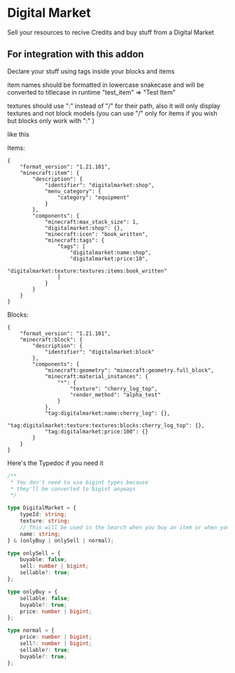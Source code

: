 # Digital Market

Sell your resources to recive Credits and buy stuff from a Digital Market

## For integration with this addon

Declare your stuff using tags inside your blocks and items

item names should be formatted in lowercase snakecase and will be converted to titlecase in runtime
"test_item" => "Test Item"

textures should use ":" instead of "/" for their path, also it will only display textures and not block models
(you can use "/" only for items if you wish but blocks only work with ":" )

like this

Items:

```jsonc
{
    "format_version": "1.21.101",
    "minecraft:item": {
        "description": {
            "identifier": "digitalmarket:shop",
            "menu_category": {
                "category": "equipment"
            }
        },
        "components": {
            "minecraft:max_stack_size": 1,
            "digitalmarket:shop": {},
            "minecraft:icon": "book_written",
            "minecraft:tags": {
                "tags": [
                    "digitalmarket:name:shop",
                    "digitalmarket:price:10",
                    "digitalmarket:texture:textures:items:book_written"
                ]
            }
        }
    }
}
```

Blocks:

```jsonc
{
    "format_version": "1.21.101",
    "minecraft:block": {
        "description": {
            "identifier": "digitalmarket:block"
        },
        "components": {
            "minecraft:geometry": "minecraft:geometry.full_block",
            "minecraft:material_instances": {
                "*": {
                    "texture": "cherry_log_top",
                    "render_method": "alpha_test"
                }
            },
            "tag:digitalmarket:name:cherry_log": {},
            "tag:digitalmarket:texture:textures:blocks:cherry_log_top": {},
            "tag:digitalmarket:price:100": {}
        }
    }
}
```

Here's the Typedoc if you need it

```ts
/**
 * You don't need to use bigint types because
 * they'll be converted to bigint anyways
 */

type DigitalMarket = {
    typeId: string;
    texture: string;
    // This will be used in the Search when you buy an item or when you sell an item
    name: string;
} & (onlyBuy | onlySell | normal);

type onlySell = {
    buyable: false;
    sell: number | bigint;
    sellable?: true;
};

type onlyBuy = {
    sellable: false;
    buyable?: true;
    price: number | bigint;
};

type normal = {
    price: number | bigint;
    sell?: number | bigint;
    sellable?: true;
    buyable?: true;
};
```

